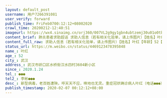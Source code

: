 ```yaml
---
layout: default_post
username: 用户7266391081
user_verify: forward
publish_time: FriFeb0700:12:12+08002020
crawl_time: 20200212-12:40:51
imageurl: https://wx4.sinaimg.cn/orj360/007VL2g9gy1gbn4ubtzemj30u01o0tb4.jpg,https://wx3.sinaimg.cn/orj360/007VL2g9gy1gbn4ucbogvj30u01o0779.jpg,https://wx4.sinaimg.cn/orj360/007VL2g9gy1gbn4ud0lx3j30u01o0763.jpg,https://wx4.sinaimg.cn/orj360/007VL2g9gy1gbn4udh4boj30u01o0taw.jpg,https://wx1.sinaimg.cn/orj360/007VL2g9gy1gbn4uej68cj30u0140abo.jpg,https://wx2.sinaimg.cn/orj360/007VL2g9gy1gbn4uev56tj30u0140ac1.jpg
content_brief: 肺炎患者求助超话 求助人信息（若有相关化验单，请上传图片）【姓名】叶红【年龄】52【所在城市】武汉【所在小区、社区】武汉市硚口区水桥街汉水四村3604新小区【患病时间】2020.1.24【联系方式】●●●【其他紧急联系人】李彬：●●●【病情描述】新型病毒，老百姓遭殃，呼天 ...全文
content_full_raw: 求助人信息（若有相关化验单，请上传图片）【姓名】叶红【年龄】52【所在城市】武汉【所在小区、社区】武汉市硚口区水桥街汉水四村3604新小区【患病时间】2020.1.24【联系方式】●●●【其他紧急联系人】李彬：●●●【病情描述】新型病毒，老百姓遭殃，呼天天不应，唤地也无灵。重症冠状确诊病人叶红（电话：●●●），女，52岁，家住武汉市硚口区汉水桥街汉水四村3604新小区7栋2单元1301室。病人叶红于2020.1.24号发现有些低烧，咳嗽，马上去中山医院ct检查结果是肺部双肺感染，由于核酸检测试剂紧缺不能确诊，每天只能家属送到中山医院打针消炎，同时也上报社区要求住院治疗，答复是没有确诊只能自己在家里隔离。随着病人的病情加重，2月2号终于也盼到了中山医院可以进行核酸检测，核酸检测后结果是双阳性，再次肺部ct检查已经出现了严重的毛玻璃状，拿到冠状确诊结果后马上又找到汉水四村社区要求赶快上报住院抢救。社区马上上报了汉水桥街道和研口区政府，得到的答复是没有床位要等待，这可以是人命关天的大事，怎么能说没有床位就不管不问，没有办法我们就天天打市长专线电话，打研口区政府，打区疾控办，也多次打经视直播，在人民日报微信登记，结果是皮球踢来踢去最后还是踢回到了社区，社区也没有办法说他们只有上报的权利，没有分配床位的权利。病人叶红，现在呼吸困难，不能行走浑身难受，正在忍受着病魔的折磨，同时还要忍受政府调控无能，不能及时去住院抢救，只能绝望等死，忍受身心的折磨和摧残，难道老百姓的命就这么不值钱吗？苍天啊，这是什么世道。现在电视上天天在播病人如何如何得到治疗，确诊患者一定要安排住院治疗。但现实却是残酷的，很多重症患者根本都不能及时住院和抢救，而且是求告无门。今特恳求网友们帮忙转发求扩散，让病人叶红早日得到抢救和治疗，救人一命胜造七级浮屠。谢谢大家！感谢大家！病人老公李彬：●●●2020.2.6下午3点50分武汉
status_url: https://m.weibo.cn/status/4469123478395848
name_: 叶红
age_: 52
city_: 武汉
address_: 武汉市硚口区水桥街汉水四村3604新小区
since_: 2020.1.24
tel_: ●●●
tel2_: 李彬●●●
desc_: 新型病毒，老百姓遭殃，呼天天不应，唤地也无灵。重症冠状确诊病人叶红（电话●●●），女，52岁，家住武汉市硚口区汉水桥街汉水四村3604新小区7栋2单元1301室。病人叶红于2020.1.24号发现有些低烧，咳嗽，马上去中山医院ct检查结果是肺部双肺感染，由于核酸检测试剂紧缺不能确诊，每天只能家属送到中山医院打针消炎，同时也上报社区要求住院治疗，答复是没有确诊只能自己在家里隔离。随着病人的病情加重，2月2号终于也盼到了中山医院可以进行核酸检测，核酸检测后结果是双阳性，再次肺部ct检查已经出现了严重的毛玻璃状，拿到冠状确诊结果后马上又找到汉水四村社区要求赶快上报住院抢救。社区马上上报了汉水桥街道和研口区政府，得到的答复是没有床位要等待，这可以是人命关天的大事，怎么能说没有床位就不管不问，没有办法我们就天天打市长专线电话，打研口区政府，打区疾控办，也多次打经视直播，在人民日报微信登记，结果是皮球踢来踢去最后还是踢回到了社区，社区也没有办法说他们只有上报的权利，没有分配床位的权利。病人叶红，现在呼吸困难，不能行走浑身难受，正在忍受着病魔的折磨，同时还要忍受政府调控无能，不能及时去住院抢救，只能绝望等死，忍受身心的折磨和摧残，难道老百姓的命就这么不值钱吗？苍天啊，这是什么世道。现在电视上天天在播病人如何如何得到治疗，确诊患者一定要安排住院治疗。但现实却是残酷的，很多重症患者根本都不能及时住院和抢救，而且是求告无门。今特恳求网友们帮忙转发求扩散，让病人叶红早日得到抢救和治疗，救人一命胜造七级浮屠。谢谢大家！感谢大家！病人老公李彬138861415402020.2.6下午3点50分武汉
publish_timestamp: 2020-02-07 00:12:12+08:00
---
```

